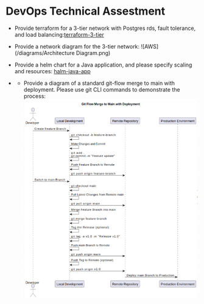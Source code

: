 # DevOps Technical Assestment

- Provide terraform for a 3-tier network with Postgres rds, fault tolerance, and load balancing:[terraform-3-tier](https://github.com/JayKearney/technical-assestment/tree/main/terraform-3-tier/terraform)

- Provide a network diagram for the 3-tier network: ![AWS](/diagrams/Architecture Diagram.png)

- Provide a helm chart for a Java application, and please specify scaling and resources: [halm-java-app](https://github.com/JayKearney/technical-assestment/tree/main/helm-java-app)

- - Provide a diagram of a standard git-flow merge to main with deployment. Please use git CLI commands to demonstrate the process: ![GitFlow](diagrams/Gitflow-Diagram.png)


